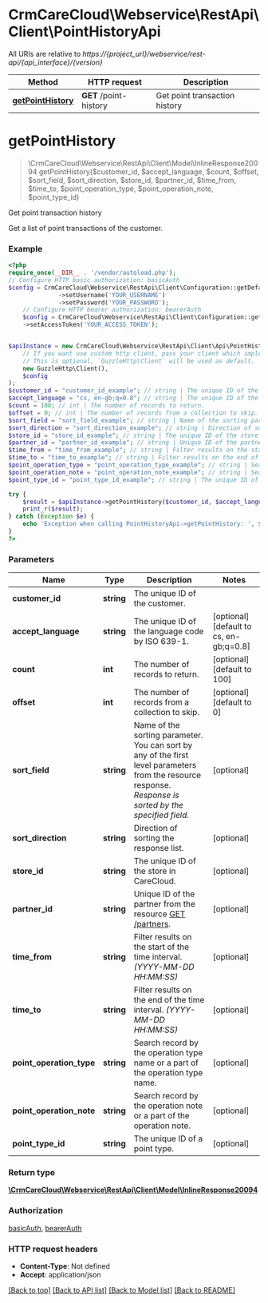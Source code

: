 # CrmCareCloud\Webservice\RestApi\Client\PointHistoryApi

All URIs are relative to *https://{project_url}/webservice/rest-api/{api_interface}/{version}*

Method | HTTP request | Description
------------- | ------------- | -------------
[**getPointHistory**](PointHistoryApi.md#getpointhistory) | **GET** /point-history | Get point transaction history

# **getPointHistory**
> \CrmCareCloud\Webservice\RestApi\Client\Model\InlineResponse20094 getPointHistory($customer_id, $accept_language, $count, $offset, $sort_field, $sort_direction, $store_id, $partner_id, $time_from, $time_to, $point_operation_type, $point_operation_note, $point_type_id)

Get point transaction history

Get a list of point transactions of the customer.

### Example
```php
<?php
require_once(__DIR__ . '/vendor/autoload.php');
// Configure HTTP basic authorization: basicAuth
$config = CrmCareCloud\Webservice\RestApi\Client\Configuration::getDefaultConfiguration()
              ->setUsername('YOUR_USERNAME')
              ->setPassword('YOUR_PASSWORD');
    // Configure HTTP bearer authorization: bearerAuth
    $config = CrmCareCloud\Webservice\RestApi\Client\Configuration::getDefaultConfiguration()
    ->setAccessToken('YOUR_ACCESS_TOKEN');


$apiInstance = new CrmCareCloud\Webservice\RestApi\Client\Api\PointHistoryApi(
    // If you want use custom http client, pass your client which implements `GuzzleHttp\ClientInterface`.
    // This is optional, `GuzzleHttp\Client` will be used as default.
    new GuzzleHttp\Client(),
    $config
);
$customer_id = "customer_id_example"; // string | The unique ID of the customer.
$accept_language = "cs, en-gb;q=0.8"; // string | The unique ID of the language code by ISO 639-1.
$count = 100; // int | The number of records to return.
$offset = 0; // int | The number of records from a collection to skip.
$sort_field = "sort_field_example"; // string | Name of the sorting parameter. You can sort by any of the first level parameters from the resource response. *Response is sorted by the specified field.*
$sort_direction = "sort_direction_example"; // string | Direction of sorting the response list.
$store_id = "store_id_example"; // string | The unique ID of the store in CareCloud.
$partner_id = "partner_id_example"; // string | Unique ID of the partner from the resource [GET /partners](/#tag/Partners).
$time_from = "time_from_example"; // string | Filter results on the start of the time interval. *(YYYY-MM-DD HH:MM:SS)*
$time_to = "time_to_example"; // string | Filter results on the end of the time interval. *(YYYY-MM-DD HH:MM:SS)*
$point_operation_type = "point_operation_type_example"; // string | Search record by the operation type name or a part of the operation type name.
$point_operation_note = "point_operation_note_example"; // string | Search record by the operation note or a part of the operation note.
$point_type_id = "point_type_id_example"; // string | The unique ID of a point type.

try {
    $result = $apiInstance->getPointHistory($customer_id, $accept_language, $count, $offset, $sort_field, $sort_direction, $store_id, $partner_id, $time_from, $time_to, $point_operation_type, $point_operation_note, $point_type_id);
    print_r($result);
} catch (Exception $e) {
    echo 'Exception when calling PointHistoryApi->getPointHistory: ', $e->getMessage(), PHP_EOL;
}
?>
```

### Parameters

Name | Type | Description  | Notes
------------- | ------------- | ------------- | -------------
 **customer_id** | **string**| The unique ID of the customer. |
 **accept_language** | **string**| The unique ID of the language code by ISO 639-1. | [optional] [default to cs, en-gb;q&#x3D;0.8]
 **count** | **int**| The number of records to return. | [optional] [default to 100]
 **offset** | **int**| The number of records from a collection to skip. | [optional] [default to 0]
 **sort_field** | **string**| Name of the sorting parameter. You can sort by any of the first level parameters from the resource response. *Response is sorted by the specified field.* | [optional]
 **sort_direction** | **string**| Direction of sorting the response list. | [optional]
 **store_id** | **string**| The unique ID of the store in CareCloud. | [optional]
 **partner_id** | **string**| Unique ID of the partner from the resource [GET /partners](/#tag/Partners). | [optional]
 **time_from** | **string**| Filter results on the start of the time interval. *(YYYY-MM-DD HH:MM:SS)* | [optional]
 **time_to** | **string**| Filter results on the end of the time interval. *(YYYY-MM-DD HH:MM:SS)* | [optional]
 **point_operation_type** | **string**| Search record by the operation type name or a part of the operation type name. | [optional]
 **point_operation_note** | **string**| Search record by the operation note or a part of the operation note. | [optional]
 **point_type_id** | **string**| The unique ID of a point type. | [optional]

### Return type

[**\CrmCareCloud\Webservice\RestApi\Client\Model\InlineResponse20094**](../Model/InlineResponse20094.md)

### Authorization

[basicAuth](../../README.md#basicAuth), [bearerAuth](../../README.md#bearerAuth)

### HTTP request headers

 - **Content-Type**: Not defined
 - **Accept**: application/json

[[Back to top]](#) [[Back to API list]](../../README.md#documentation-for-api-endpoints) [[Back to Model list]](../../README.md#documentation-for-models) [[Back to README]](../../README.md)


